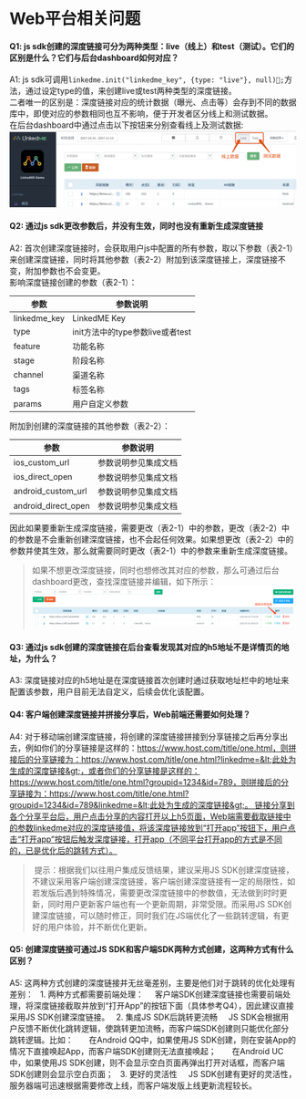 # Web平台相关问题

#### **Q1: js sdk创建的深度链接可分为两种类型：live（线上）和test（测试）。它们的区别是什么？它们与后台dashboard如何对应？**
A1:  js sdk可调用`linkedme.init("linkedme_key", {type: "live"}, null);`方法，通过设定type的值，来创建live或test两种类型的深度链接。  
二者唯一的区别是：深度链接对应的统计数据（曝光、点击等）会存到不同的数据库中，即使对应的参数相同也互不影响，便于开发者区分线上和测试数据。  
在后台dashboard中通过点击以下按钮来分别查看线上及测试数据:  
![](/assets/live.png)  
#### **Q2: 通过js sdk更改参数后，并没有生效，同时也没有重新生成深度链接**
A2:  首次创建深度链接时，会获取用户js中配置的所有参数，取以下参数（表2-1）来创建深度链接，同时将其他参数（表2-2）附加到该深度链接上，深度链接不变，附加参数也不会变更。  
影响深度链接创建的参数（表2-1）： 
 
|参数|参数说明|
|---|---|
|linkedme_key|LinkedME Key|
|type|init方法中的type参数live或者test|
|feature|功能名称|
|stage|阶段名称|
|channel|渠道名称|
|tags|标签名称|
|params|用户自定义参数|

附加到创建的深度链接的其他参数（表2-2）：

|参数|参数说明|
|---|---|
|ios_custom_url|参数说明参见集成文档|
|ios_direct_open|参数说明参见集成文档|
|android_custom_url|参数说明参见集成文档|
|android_direct_open|参数说明参见集成文档|

因此如果要重新生成深度链接，需要更改（表2-1）中的参数，更改（表2-2）中的参数是不会重新创建深度链接，也不会起任何效果。如果想更改（表2-2）中的参数并使其生效，那么就需要同时更改（表2-1）中的参数来重新生成深度链接。
> 如果不想更改深度链接，同时也想修改其对应的参数，那么可通过后台dashboard更改，查找深度链接并编辑，如下所示：
![](/assets/编辑深度链接.png)

#### **Q3: 通过js sdk创建的深度链接在后台查看发现其对应的h5地址不是详情页的地址，为什么？**
A3:  深度链接对应的h5地址是在深度链接首次创建时通过获取地址栏中的地址来配置该参数，用户目前无法自定义，后续会优化该配置。 

#### **Q4: 客户端创建深度链接并拼接分享后，Web前端还需要如何处理？**
A4:  对于移动端创建深度链接，将创建的深度链接拼接到分享链接之后再分享出去，例如你们的分享链接是这样的：https://www.host.com/title/one.html，则拼接后的分享链接为：https://www.host.com/title/one.html?linkedme=&lt;此处为生成的深度链接&gt;，或者你们的分享链接是这样的：https://www.host.com/title/one.html?groupid=1234&id=789，则拼接后的分享链接为：https://www.host.com/title/one.html?groupid=1234&id=789&linkedme=&lt;此处为生成的深度链接&gt;。 链接分享到各个分享平台后，用户点击分享的内容打开以上h5页面，Web端需要截取链接中的参数linkedme对应的深度链接值，将该深度链接放到“打开app”按钮下，用户点击“打开app”按钮后触发深度链接，打开app（不同平台打开app的方式是不同的，已是优化后的跳转方式）。
>  提示：根据我们以往用户集成反馈结果，建议采用JS SDK创建深度链接，不建议采用客户端创建深度链接，客户端创建深度链接有一定的局限性，如若发版后遇到特殊情况，需要更改深度链接中的参数值，无法做到时时更新，同时用户更新客户端也有一个更新周期，非常受限。而采用JS SDK创建深度链接，可以随时修正，同时我们在JS端优化了一些跳转逻辑，有更好的用户体验，并不断优化更新。  

#### **Q5: 创建深度链接可通过JS SDK和客户端SDK两种方式创建，这两种方式有什么区别？** 
A5:  这两种方式创建的深度链接并无丝毫差别，主要是他们对于跳转的优化处理有差别：
&nbsp;&nbsp;1. 两种方式都需要前端处理：
&nbsp;&nbsp;&nbsp;&nbsp;客户端SDK创建深度链接也需要前端处理，将深度链接截取并放到“打开App”的按钮下面（具体参考Q4），因此建议直接采用JS SDK创建深度链接。
&nbsp;&nbsp;2. 集成JS SDK后跳转更流畅
&nbsp;&nbsp;&nbsp;&nbsp;JS SDK会根据用户反馈不断优化跳转逻辑，使跳转更加流畅，而客户端SDK创建则只能优化部分跳转逻辑。比如：
&nbsp;&nbsp;&nbsp;&nbsp;&nbsp;&nbsp;在Android QQ中，如果使用JS SDK创建，则在安装App的情况下直接唤起App，而客户端SDK创建则无法直接唤起；
&nbsp;&nbsp;&nbsp;&nbsp;&nbsp;&nbsp;在Android UC中，如果使用JS SDK创建，则不会显示空白页面再弹出打开对话框，而客户端SDK创建则会显示空白页面；
&nbsp;&nbsp;3. 更好的灵活性
&nbsp;&nbsp;&nbsp;&nbsp;JS SDK创建有更好的灵活性，服务器端可迅速根据需要修改上线，而客户端发版上线更新流程较长。




